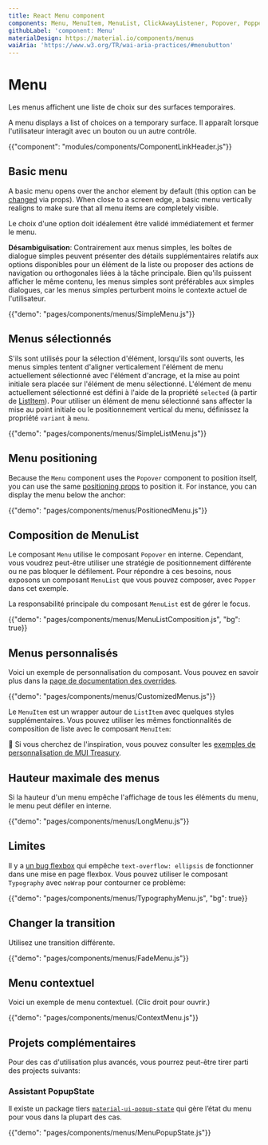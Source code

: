 ```yaml
---
title: React Menu component
components: Menu, MenuItem, MenuList, ClickAwayListener, Popover, Popper
githubLabel: 'component: Menu'
materialDesign: https://material.io/components/menus
waiAria: 'https://www.w3.org/TR/wai-aria-practices/#menubutton'
---
```


# Menu

<p class="description">Les menus affichent une liste de choix sur des surfaces temporaires.</p>

A menu displays a list of choices on a temporary surface. Il apparaît lorsque l'utilisateur interagit avec un bouton ou un autre contrôle.

{{"component": "modules/components/ComponentLinkHeader.js"}}

## Basic menu

A basic menu opens over the anchor element by default (this option can be [changed](#menu-positioning) via props). When close to a screen edge, a basic menu vertically realigns to make sure that all menu items are completely visible.

Le choix d'une option doit idéalement être validé immédiatement et fermer le menu.

**Désambiguïsation**: Contrairement aux menus simples, les boîtes de dialogue simples peuvent présenter des détails supplémentaires relatifs aux options disponibles pour un élément de la liste ou proposer des actions de navigation ou orthogonales liées à la tâche principale. Bien qu'ils puissent afficher le même contenu, les menus simples sont préférables aux simples dialogues, car les menus simples perturbent moins le contexte actuel de l'utilisateur.

{{"demo": "pages/components/menus/SimpleMenu.js"}}

## Menus sélectionnés

S'ils sont utilisés pour la sélection d'élément, lorsqu'ils sont ouverts, les menus simples tentent d'aligner verticalement l'élément de menu actuellement sélectionné avec l'élément d'ancrage, et la mise au point initiale sera placée sur l'élément de menu sélectionné. L'élément de menu actuellement sélectionné est défini à l'aide de la propriété `selected` (à partir de [ListItem](/api/list-item/)). Pour utiliser un élément de menu sélectionné sans affecter la mise au point initiale ou le positionnement vertical du menu, définissez la propriété `variant` à `menu`.

{{"demo": "pages/components/menus/SimpleListMenu.js"}}

## Menu positioning

Because the `Menu` component uses the `Popover` component to position itself, you can use the same [positioning props](/components/popover/#anchor-playground) to position it. For instance, you can display the menu below the anchor:

{{"demo": "pages/components/menus/PositionedMenu.js"}}

## Composition de MenuList

Le composant `Menu` utilise le composant `Popover` en interne. Cependant, vous voudrez peut-être utiliser une stratégie de positionnement différente ou ne pas bloquer le défilement. Pour répondre à ces besoins, nous exposons un composant `MenuList` que vous pouvez composer, avec `Popper` dans cet exemple.

La responsabilité principale du composant `MenuList` est de gérer le focus.

{{"demo": "pages/components/menus/MenuListComposition.js", "bg": true}}

## Menus personnalisés

Voici un exemple de personnalisation du composant. Vous pouvez en savoir plus dans la [page de documentation des overrides](/customization/components/).

{{"demo": "pages/components/menus/CustomizedMenus.js"}}

Le `MenuItem` est un wrapper autour de `ListItem` avec quelques styles supplémentaires. Vous pouvez utiliser les mêmes fonctionnalités de composition de liste avec le composant `MenuItem`:

🎨 Si vous cherchez de l'inspiration, vous pouvez consulter les [exemples de personnalisation de MUI Treasury](https://mui-treasury.com/styles/menu).

## Hauteur maximale des menus

Si la hauteur d'un menu empêche l'affichage de tous les éléments du menu, le menu peut défiler en interne.

{{"demo": "pages/components/menus/LongMenu.js"}}

## Limites

Il y a [un bug flexbox](https://bugs.chromium.org/p/chromium/issues/detail?id=327437) qui empêche `text-overflow: ellipsis` de fonctionner dans une mise en page flexbox. Vous pouvez utiliser le composant `Typography` avec `noWrap` pour contourner ce problème:

{{"demo": "pages/components/menus/TypographyMenu.js", "bg": true}}

## Changer la transition

Utilisez une transition différente.

{{"demo": "pages/components/menus/FadeMenu.js"}}

## Menu contextuel

Voici un exemple de menu contextuel. (Clic droit pour ouvrir.)

{{"demo": "pages/components/menus/ContextMenu.js"}}

## Projets complémentaires

Pour des cas d'utilisation plus avancés, vous pourrez peut-être tirer parti des projects suivants:

### Assistant PopupState

Il existe un package tiers [`material-ui-popup-state`](https://github.com/jcoreio/material-ui-popup-state) qui gère l’état du menu pour vous dans la plupart des cas.

{{"demo": "pages/components/menus/MenuPopupState.js"}}
